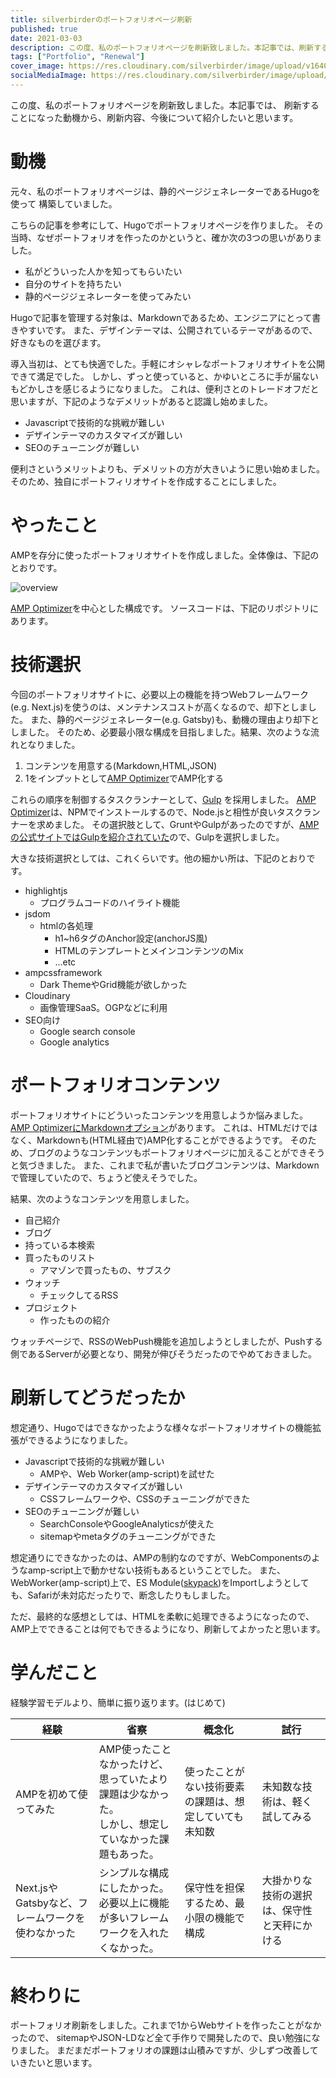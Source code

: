 ```yaml
---
title: silverbirderのポートフォリオページ刷新
published: true
date: 2021-03-03
description: この度、私のポートフォリオページを刷新致しました。本記事では、刷新することになった動機から、刷新内容、今後について紹介したいと思います。
tags: ["Portfolio", "Renewal"]
cover_image: https://res.cloudinary.com/silverbirder/image/upload/v1640068525/silver-birder.github.io/blog/silverbirder_portfolio_amp_overview.png
socialMediaImage: https://res.cloudinary.com/silverbirder/image/upload/v1640068525/silver-birder.github.io/blog/silverbirder_portfolio_amp_overview.png
---
```


この度、私のポートフォリオページを刷新致しました。本記事では、
刷新することになった動機から、刷新内容、今後について紹介したいと思います。

<!--  TODO: TOC -->

# 動機

元々、私のポートフォリオページは、静的ページジェネレーターであるHugoを使って
構築していました。

<iframely-embed url="http://kohki.hatenablog.jp/entry/hugo-portfolio"></iframely-embed>

こちらの記事を参考にして、Hugoでポートフォリオページを作りました。
その当時、なぜポートフォリオを作ったのかというと、確か次の3つの思いがありました。

* 私がどういった人かを知ってもらいたい
* 自分のサイトを持ちたい
* 静的ページジェネレーターを使ってみたい

Hugoで記事を管理する対象は、Markdownであるため、エンジニアにとって書きやすいです。
また、デザインテーマは、公開されているテーマがあるので、好きなものを選びます。

導入当初は、とても快適でした。手軽にオシャレなポートフォリオサイトを公開できて満足でした。
しかし、ずっと使っていると、かゆいところに手が届ないもどかしさを感じるようになりました。
これは、便利さとのトレードオフだと思いますが、下記のようなデメリットがあると認識し始めました。

* Javascriptで技術的な挑戦が難しい
* デザインテーマのカスタマイズが難しい
* SEOのチューニングが難しい

便利さというメリットよりも、デメリットの方が大きいように思い始めました。
そのため、独自にポートフィリオサイトを作成することにしました。

# やったこと

AMPを存分に使ったポートフォリオサイトを作成しました。全体像は、下記のとおりです。

![overview](https://res.cloudinary.com/silverbirder/image/upload/v1640068525/silver-birder.github.io/blog/silverbirder_portfolio_amp_overview.png)

[AMP Optimizer](https://www.npmjs.com/package/@ampproject/toolbox-optimizer)を中心とした構成です。
ソースコードは、下記のリポジトリにあります。

<iframely-embed url="https://github.com/Silver-birder/silver-birder.github.io"></iframely-embed>

# 技術選択

今回のポートフォリオサイトに、必要以上の機能を持つWebフレームワーク(e.g. Next.js)を使うのは、メンテナンスコストが高くなるので、却下としました。
また、静的ページジェネレーター(e.g. Gatsby)も、動機の理由より却下としました。
そのため、必要最小限な構成を目指しました。結果、次のような流れとなりました。

1. コンテンツを用意する(Markdown,HTML,JSON)
2. 1をインプットとして[AMP Optimizer](https://www.npmjs.com/package/@ampproject/toolbox-optimizer)でAMP化する

これらの順序を制御するタスクランナーとして、[Gulp](https://www.npmjs.com/package/gulp) を採用しました。
[AMP Optimizer](https://www.npmjs.com/package/@ampproject/toolbox-optimizer)は、NPMでインストールするので、Node.jsと相性が良いタスクランナーを求めました。
その選択肢として、GruntやGulpがあったのですが、[AMPの公式サイトではGulpを紹介されていた](https://amp.dev/documentation/guides-and-tutorials/optimize-and-measure/amp-optimizer-guide/node-amp-optimizer/)ので、Gulpを選択しました。

大きな技術選択としては、これくらいです。他の細かい所は、下記のとおりです。

* highlightjs
  * プログラムコードのハイライト機能
* jsdom
  * htmlの各処理
    * h1~h6タグのAnchor設定(anchorJS風)
    * HTMLのテンプレートとメインコンテンツのMix
    * ...etc
* ampcssframework
  * Dark ThemeやGrid機能が欲しかった
* Cloudinary
  * 画像管理SaaS。OGPなどに利用
* SEO向け
  * Google search console
  * Google analytics

# ポートフォリオコンテンツ

ポートフォリオサイトにどういったコンテンツを用意しようか悩みました。
[AMP OptimizerにMarkdownオプション](https://github.com/ampproject/amp-toolbox/tree/main/packages/optimizer#markdown)があります。
これは、HTMLだけではなく、Markdownも(HTML経由で)AMP化することができるようです。
そのため、ブログのようなコンテンツもポートフォリオページに加えることができそうと気づきました。
また、これまで私が書いたブログコンテンツは、Markdownで管理していたので、ちょうど使えそうでした。

結果、次のようなコンテンツを用意しました。

* 自己紹介
* ブログ
* 持っている本検索
* 買ったものリスト
  * アマゾンで買ったもの、サブスク
* ウォッチ
  * チェックしてるRSS
* プロジェクト
  * 作ったものの紹介

ウォッチページで、RSSのWebPush機能を追加しようとしましたが、Pushする側であるServerが必要となり、開発が伸びそうだったのでやめておきました。

# 刷新してどうだったか

想定通り、Hugoではできなかったような様々なポートフォリオサイトの機能拡張ができるようになりました。

* Javascriptで技術的な挑戦が難しい
  * AMPや、Web Worker(amp-script)を試せた
* デザインテーマのカスタマイズが難しい
  * CSSフレームワークや、CSSのチューニングができた
* SEOのチューニングが難しい
  * SearchConsoleやGoogleAnalyticsが使えた
  * sitemapやmetaタグのチューニングができた

想定通りにできなかったのは、AMPの制約なのですが、WebComponentsのようなamp-script上で動かせない技術もあるということでした。
また、WebWorker(amp-script)上で、ES Module([skypack](https://skypack.dev/))をImportしようとしても、Safariが未対応だったりで、断念したりもしました。

ただ、最終的な感想としては、HTMLを柔軟に処理できるようになったので、AMP上でできることは何でもできるようになり、刷新してよかったと思います。

# 学んだこと

経験学習モデルより、簡単に振り返ります。(はじめて)

|経験|省察|概念化|試行|
|---|---|---|---|
|AMPを初めて使ってみた|AMP使ったことなかったけど、思っていたより課題は少なかった。<br>しかし、想定していなかった課題もあった。|使ったことがない技術要素の課題は、想定していても未知数|未知数な技術は、軽く試してみる|
|Next.jsやGatsbyなど、フレームワークを使わなかった|シンプルな構成にしたかった。<br>必要以上に機能が多いフレームワークを入れたくなかった。|保守性を担保するため、最小限の機能で構成|大掛かりな技術の選択は、保守性と天秤にかける|

# 終わりに

ポートフォリオ刷新をしました。これまで1からWebサイトを作ったことがなかったので、
sitemapやJSON-LDなど全て手作りで開発したので、良い勉強になりました。
まだまだポートフォリオの課題は山積みですが、少しずつ改善していきたいと思います。
